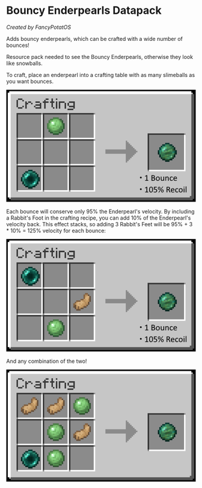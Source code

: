 
# Bouncy Enderpearls Datapack
_Created by FancyPotatOS_


Adds bouncy enderpearls, which can be crafted with a wide number of bounces!

Resource pack needed to see the Bouncy Enderpearls, otherwise they look like snowballs.

To craft, place an enderpearl into a crafting table with as many slimeballs as you want bounces.

![Crafting Basic Bouncy Enderpearl](img/gifs/1S0R.gif)

Each bounce will conserve only 95% the Enderpearl's velocity. By including a Rabbit's Foot in the crafting recipe, you can add 10% of the Enderpearl's velocity back. This effect stacks, so adding 3 Rabbit's Feet will be 95% + 3 * 10% = 125% velocity for each bounce:

![Crafting Bouncier Enderpearl](img/gifs/1S1R.gif)

And any combination of the two!

![Crafting Any Bouncy Enderpearl Combination](img/gifs/nSnR.gif)

